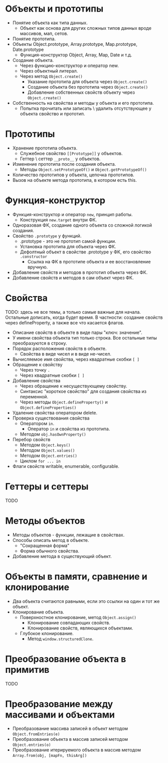 # Объекты и прототипы

* Понятие объекта как типа данных.
  * Объект как основа для других сложных типов данных вроде массивов, мап, сетов.
* Понятие прототипа.
* Объекты Object.prototype, Array.prototype, Map.prototype, Date.prototype
  * Функция-конструктор Object, Array, Map, Date и т.д.
* Создание объекта.
  * Через функцию-конструктор и оператор new.
  * Через объектный литерал.
  * Через метод `Object.create()`
    * Указание прототипа для объекта через `Object.create()`
    * Создание объекта без прототипа через `Object.create()`
    * Добавление собственных свойств объекту через `Object.create()`
* Собственность на свойства и методы у объекта и его прототипа.
  * Попытка прочитать или записать \ удалить отсутствующее у объекта свойство и прототип.

# Прототипы

* Хранение прототипа объекта.
  * Служебное свойство `[[Prototype]]` у объектов.
  * Геттер \ сеттер `__proto__` у объектов.
* Изменение прототипа после создания объекта.
  * Методы `Object.setPrototypeOf()` и `Object.getPrototypeOf()`
* Количество прототипов у объекта, цепочка прототипов.
* Вызов на объекте метода прототипа, в котором есть this.

# Функция-конструктор

* Функция-конструктор и оператор `new`, принцип работы.
  * Конструкция `new.target` внутри ФК.
* Одноразовая ФК, создание одного объекта со сложной логикой создания.
* Свойство `.prototype` у функций.
  * .prototype - это не прототип самой функции.
  * Установка прототипа для объекта через ФК.
  * Дефолтный объект в свойстве .prototype у ФК, его свойство `.constructor`
    * Ссылка на ФК в прототипе объекта и ее восстановление вручную.
* Добавление свойств и методов в прототип объекта через ФК.
* Добавление свойств и методов в сам объект через ФК.

# Свойства

TODO: здесь не все темы, а только самые важные для начала. Остальные дописать, когда будет время. В частности: создание свойств через defineProperty, а также все что касается флагов.

* Описание свойств в объекте в виде пары "ключ: значение".
* У имени свойства объекта тип только строка. Все остальные типы преобразуются в строку.
* Порядок расположения свойств в объекте.
  * Свойства в виде чисел и в виде не-чисел.
* Вычисляемое имя свойства, через квадратные скобки `[ ]`
* Обращение к свойству
  * Через точку `.`
  * Через квадратные скобки `[ ]`
* Добавление свойства
  * Через обращение к несуществующему свойству.
  * Синтаксис "короткое свойство" для создания свойства из переменной.
  * Через методы `Object.defineProperty()` и `Object.defineProperties()`
* Удаление свойства оператором delete.
* Проверка существования свойства
  * Оператором `in`.
    * Оператор `in` и свойства из прототипа.
  * Методом `obj.hasOwnProperty()`
* Перебор свойств
  * Методом `Object.keys()`
  * Методом `Object.values()`
  * Методом `Object.entries()`
  * Циклом `for ... in`
* Флаги свойств writable, enumerable, configurable.

# Геттеры и сеттеры

TODO

# Методы объектов

* Методы объектов - функции, лежащие в свойствах.
* Способы описать метод в объекте.
  * "Сокращенная форма"
  * Форма обычного свойства.
* Добавление метода в существующий объект.



# Объекты в памяти, сравнение и клонирование

* Два объекта считаются равными, если это ссылки на один и тот же объект.
* Клонирование объекта.
  * Поверхностное клонирование, метод `Object.assign()`
    * Клонирование совпадающих свойств.
    * Клонирование свойств, являющихся объектами.
  * Глубокое клонирование.
    * Метод `window.structuredClone`.



# Преобразование объекта в примитив

TODO



# Преобразование между массивами и объектами

* Преобразование массива записей в объект методом `Object.fromEntries(e)`
* Преобразование объекта в массив записей методом `Object.entries(o)`
* Преобразование итерируемого объекта в массив методом `Array.from(obj, [mapFn, thisArg])`

